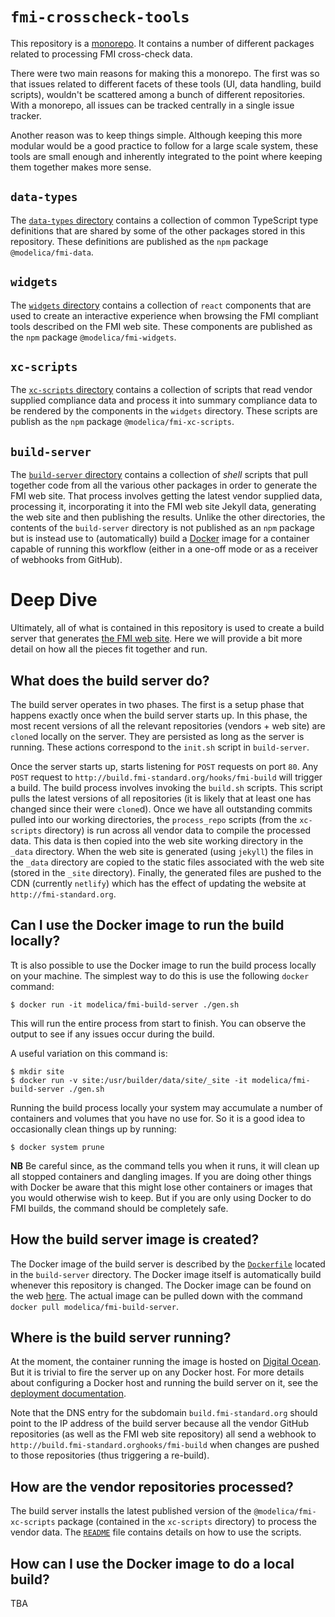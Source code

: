 # `fmi-crosscheck-tools`

This repository is a
[monorepo](https://medium.com/@maoberlehner/monorepos-in-the-wild-33c6eb246cb9).
It contains a number of different packages related to processing FMI cross-check
data.

There were two main reasons for making this a monorepo. The first was so that
issues related to different facets of these tools (UI, data handling, build
scripts), wouldn't be scattered among a bunch of different repositories. With a
monorepo, all issues can be tracked centrally in a single issue tracker.

Another reason was to keep things simple. Although keeping this more modular
would be a good practice to follow for a large scale system, these tools are
small enough and inherently integrated to the point where keeping them together
makes more sense.

## `data-types`

The [`data-types` directory](data-types/README.md) contains a collection of
common TypeScript type definitions that are shared by some of the other packages
stored in this repository. These definitions are published as the `npm`
package `@modelica/fmi-data`.

## `widgets`

The [`widgets` directory](widgets/README.md) contains a collection of
`react` components that are used to create an interactive experience when
browsing the FMI compliant tools described on the FMI web site. These
components are published as the `npm` package `@modelica/fmi-widgets`.

## `xc-scripts`

The [`xc-scripts` directory](xc-scripts/README.md) contains a collection of
scripts that read vendor supplied compliance data and process it into summary
compliance data to be rendered by the components in the `widgets` directory.
These scripts are publish as the `npm` package `@modelica/fmi-xc-scripts`.

## `build-server`

The [`build-server` directory](build-server/README.md) contains a collection of
_shell_ scripts that pull together code from all the various other packages in
order to generate the FMI web site. That process involves getting the latest
vendor supplied data, processing it, incorporating it into the FMI web site
Jekyll data, generating the web site and then publishing the results. Unlike
the other directories, the contents of the `build-server` directory is not
published as an `npm` package but is instead use to (automatically) build a
[Docker](https://www.docker.com/) image for a container capable of running this
workflow (either in a one-off mode or as a receiver of webhooks from GitHub).

# Deep Dive

Ultimately, all of what is contained in this repository is used to create a
build server that generates [the FMI web site](http://fmi-standard.org). Here
we will provide a bit more detail on how all the pieces fit together and run.

## What does the build server do?

The build server operates in two phases. The first is a setup phase that
happens exactly once when the build server starts up. In this phase, the most
recent versions of all the relevant repositories (vendors + web site) are `clone`d
locally on the server. They are persisted as long as the server is running.
These actions correspond to the `init.sh` script in `build-server`.

Once the server starts up, starts listening for `POST` requests on port `80`.
Any `POST` request to `http://build.fmi-standard.org/hooks/fmi-build` will
trigger a build. The build process involves invoking the `build.sh` scripts.
This script pulls the latest versions of all repositories (it is likely that at
least one has changed since their were `clone`d). Once we have all outstanding
commits pulled into our working directories, the `process_repo` scripts (from the
`xc-scripts` directory) is run across all vendor data to compile the processed
data. This data is then copied into the web site working directory in the
`_data` directory. When the web site is generated (using `jekyll`) the files in
the `_data` directory are copied to the static files associated with the web
site (stored in the `_site` directory). Finally, the generated files are pushed
to the CDN (currently `netlify`) which has the effect of updating the website at
`http://fmi-standard.org`.

## Can I use the Docker image to run the build locally?

Tt is also possible to use the Docker image to run the build process
locally on your machine. The simplest way to do this is use the following
`docker` command:

```
$ docker run -it modelica/fmi-build-server ./gen.sh
```

This will run the entire process from start to finish. You can observe the
output to see if any issues occur during the build.

A useful variation on this command is:

```
$ mkdir site
$ docker run -v site:/usr/builder/data/site/_site -it modelica/fmi-build-server ./gen.sh
```

Running the build process locally your system may accumulate a number of
containers and volumes that you have no use for. So it is a good idea to
occasionally clean things up by running:

```
$ docker system prune
```

**NB** Be careful since, as the command tells you when it runs, it will clean up
all stopped containers and dangling images. If you are doing other things with
Docker be aware that this might lose other containers or images that you would
otherwise wish to keep. But if you are only using Docker to do FMI builds, the
command should be completely safe.

## How the build server image is created?

The Docker image of the build server is described by the
[`Dockerfile`](./build-server/Dockerfile) located in the `build-server`
directory. The Docker image itself is automatically build whenever this
repository is changed. The Docker image can be found on the web
[here](https://hub.docker.com/r/modelica/fmi-build-server/). The actual image
can be pulled down with the command `docker pull modelica/fmi-build-server`.

## Where is the build server running?

At the moment, the container running the image is hosted on [Digital
Ocean](http://digitalocean.com). But it is trivial to fire the server up on any
Docker host. For more details about configuring a Docker host and running the
build server on it, see the [deployment
documentation](./build-server/DEPLOYMENT.md).

Note that the DNS entry for the subdomain `build.fmi-standard.org` should point
to the IP address of the build server because all the vendor GitHub repositories
(as well as the FMI web site repository) all send a webhook to
`http://build.fmi-standard.orghooks/fmi-build` when changes are pushed to those
repositories (thus triggering a re-build).

## How are the vendor repositories processed?

The build server installs the latest published version of the
`@modelica/fmi-xc-scripts` package (contained in the `xc-scripts` directory) to
process the vendor data. The [`README`](./xc-scripts/READM.md) file contains
details on how to use the scripts.

## How can I use the Docker image to do a local build?

TBA
